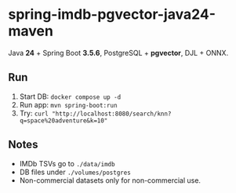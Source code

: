 # spring-imdb-pgvector-java24-maven

Java **24** + Spring Boot **3.5.6**, PostgreSQL + **pgvector**, DJL + ONNX.

## Run

1. Start DB: `docker compose up -d`
2. Run app: `mvn spring-boot:run`
3. Try: `curl "http://localhost:8080/search/knn?q=space%20adventure&k=10"`

## Notes

- IMDb TSVs go to `./data/imdb`
- DB files under `./volumes/postgres`
- Non-commercial datasets only for non-commercial use.
